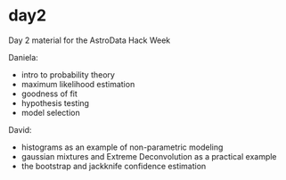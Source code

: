 day2
====

Day 2 material for the AstroData Hack Week

Daniela: 
- intro to probability theory
- maximum likelihood estimation
- goodness of fit 
- hypothesis testing
- model selection

David:
- histograms as an example of non-parametric modeling 
- gaussian mixtures and Extreme Deconvolution as a practical example
- the bootstrap and jackknife confidence estimation

